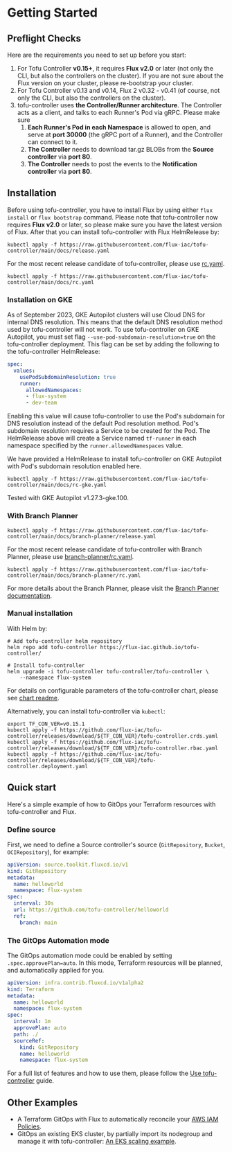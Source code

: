 # Getting Started

## Preflight Checks

Here are the requirements you need to set up before you start:

  1. For Tofu Controller **v0.15+**, it requires **Flux v2.0** or later (not only the CLI, but also the controllers on the cluster). If you are not sure about the Flux version on your cluster, please re-bootstrap your cluster.
  2. For Tofu Controller v0.13 and v0.14, Flux 2 v0.32 - v0.41 (of course, not only the CLI, but also the controllers on the cluster).
  3. tofu-controller uses **the Controller/Runner architecture**. The Controller acts as a client, and talks to each Runner's Pod via gRPC. Please make sure 
     1. **Each Runner's Pod in each Namespace** is allowed to open, and serve at **port 30000** (the gRPC port of a Runner), and the Controller can connect to it.
     2. **The Controller** needs to download tar.gz BLOBs from the **Source controller** via **port 80**.
     3. **The Controller** needs to post the events to the **Notification controller** via **port 80**.

## Installation

Before using tofu-controller, you have to install Flux by using either `flux install` or `flux bootstrap` command.
Please note that tofu-controller now requires **Flux v2.0** or later, so please make sure you have the latest version of Flux.
After that you can install tofu-controller with Flux HelmRelease by:

```shell
kubectl apply -f https://raw.githubusercontent.com/flux-iac/tofu-controller/main/docs/release.yaml
```

For the most recent release candidate of tofu-controller, please use [rc.yaml](https://raw.githubusercontent.com/flux-iac/tofu-controller/main/docs/rc.yaml).

```shell
kubectl apply -f https://raw.githubusercontent.com/flux-iac/tofu-controller/main/docs/rc.yaml
```

### Installation on GKE

As of September 2023, GKE Autopilot clusters will use Cloud DNS for internal DNS resolution.
This means that the default DNS resolution method used by tofu-controller will not work.
To use tofu-controller on GKE Autopilot, you must set flag `--use-pod-subdomain-resolution=true` on the tofu-controller deployment.
This flag can be set by adding the following to the tofu-controller HelmRelease:

```yaml
spec:
  values:
    usePodSubdomainResolution: true
    runner:
      allowedNamespaces:
      - flux-system
      - dev-team
```

Enabling this value will cause tofu-controller to use the Pod's subdomain for DNS resolution instead of the default Pod resolution method.
Pod's subdomain resolution requires a Service to be created for the Pod.
The HelmRelease above will create a Service named `tf-runner` in each namespace specified by the `runner.allowedNamespaces` value.

We have provided a HelmRelease to install tofu-controller on GKE Autopilot with Pod's subdomain resolution enabled here.

```shell
kubectl apply -f https://raw.githubusercontent.com/flux-iac/tofu-controller/main/docs/rc-gke.yaml
```

Tested with GKE Autopilot v1.27.3-gke.100.

### With Branch Planner

```shell
kubectl apply -f https://raw.githubusercontent.com/flux-iac/tofu-controller/main/docs/branch-planner/release.yaml
```

For the most recent release candidate of tofu-controller with Branch Planner, please use [branch-planner/rc.yaml](https://raw.githubusercontent.com/flux-iac/tofu-controller/main/docs/branch-planner/rc.yaml).

```shell
kubectl apply -f https://raw.githubusercontent.com/flux-iac/tofu-controller/main/docs/branch-planner/rc.yaml
```

For more details about the Branch Planner, please visit the
[Branch Planner documentation](./branch-planner/branch-planner-getting-started.md).

### Manual installation

With Helm by:

```shell
# Add tofu-controller helm repository
helm repo add tofu-controller https://flux-iac.github.io/tofu-controller/

# Install tofu-controller
helm upgrade -i tofu-controller tofu-controller/tofu-controller \
    --namespace flux-system
```

For details on configurable parameters of the tofu-controller chart,
please see [chart readme](https://github.com/flux-iac/tofu-controller/tree/main/charts/tofu-controller#tofu-controller-for-flux).

Alternatively, you can install tofu-controller via `kubectl`:

```shell
export TF_CON_VER=v0.15.1
kubectl apply -f https://github.com/flux-iac/tofu-controller/releases/download/${TF_CON_VER}/tofu-controller.crds.yaml
kubectl apply -f https://github.com/flux-iac/tofu-controller/releases/download/${TF_CON_VER}/tofu-controller.rbac.yaml
kubectl apply -f https://github.com/flux-iac/tofu-controller/releases/download/${TF_CON_VER}/tofu-controller.deployment.yaml
```

## Quick start

Here's a simple example of how to GitOps your Terraform resources with tofu-controller and Flux.

### Define source

First, we need to define a Source controller's source (`GitRepository`, `Bucket`, `OCIRepository`), for example:

```yaml
apiVersion: source.toolkit.fluxcd.io/v1
kind: GitRepository
metadata:
  name: helloworld
  namespace: flux-system
spec:
  interval: 30s
  url: https://github.com/tofu-controller/helloworld
  ref:
    branch: main
```

### The GitOps Automation mode

The GitOps automation mode could be enabled by setting `.spec.approvePlan=auto`. In this mode, Terraform resources will be planned,
and automatically applied for you.

```yaml
apiVersion: infra.contrib.fluxcd.io/v1alpha2
kind: Terraform
metadata:
  name: helloworld
  namespace: flux-system
spec:
  interval: 1m
  approvePlan: auto
  path: ./
  sourceRef:
    kind: GitRepository
    name: helloworld
    namespace: flux-system
```

For a full list of features and how to use them, please follow the [Use tofu-controller](use-tofu-controller/index.md) guide.

## Other Examples
  * A Terraform GitOps with Flux to automatically reconcile your [AWS IAM Policies](https://github.com/tofu-controller/aws-iam-policies).
  * GitOps an existing EKS cluster, by partially import its nodegroup and manage it with tofu-controller: [An EKS scaling example](https://github.com/tofu-controller/eks-scaling).
